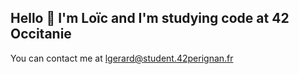## Hello 🖖 I'm Loïc and I'm studying code at 42 Occitanie
You can contact me at lgerard@student.42perignan.fr
